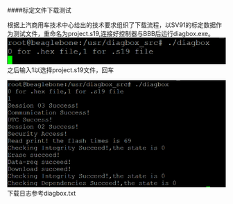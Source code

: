####标定文件下载测试

根据上汽商用车技术中心给出的技术要求组织了下载流程，以SV91的标定数据作为测试文件，重命名为project.s19,连接好控制器与BBB后运行diagbox.exe。
![](/assets/1.png)
之后输入1以选择project.s19文件，回车

![](/assets/2.png)
下载日志参考diagbox.txt